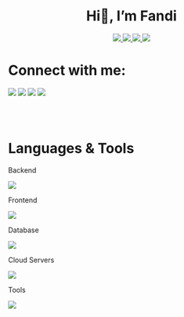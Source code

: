 <h1 align="center">Hi👋, I’m Fandi</h1>

<div align="center">
  <a href="https://www.linkedin/in/tassiaaccioly">
    <img src="https://img.shields.io/badge/linkedIn-0A66C2?style=for-the-badge&logo=linkedin" />
  </a>
  <a href="https://www.linkedin/in/tassiaaccioly">  
    <img src="https://img.shields.io/badge/twitter-1D9BF0?style=for-the-badge&logo=twitter&logoColor=fff" />
  </a>
  <a href="https://www.instagram.com/fndiahmad_/">
    <img src="https://img.shields.io/badge/gmail-EA4335?style=for-the-badge&logo=gmail&logoColor=fff" />
  </a>
    <img src="https://komarev.com/ghpvc/?username=fndiahmd&style=for-the-badge" />
</div>






<!--
**fndiahmd/fndiahmd** is a ✨ _special_ ✨ repository because its `README.md` (this file) appears on your GitHub profile.

Here are some ideas to get you started:

- 🔭 I’m currently working on ...
- 🌱 I’m currently learning ...
- 👯 I’m looking to collaborate on ...
- 🤔 I’m looking for help with ...
- 💬 Ask me about ...
- 📫 How to reach me: ...
- 😄 Pronouns: ...
- ⚡ Fun fact: ...
-->
<!--<script src="https://cdn.jsdelivr.net/npm/simple-icons@11.13.0/index.min.js"></script>


<p>This is <a href="http://example.com/" title="Title">
an example</a> inline link.</p>

<p><a href="http://example.net/">This link</a> has no
title attribute.</p>
-->





# Connect with me:

[<img src="https://skillicons.dev/icons?i=linkedin" />][linkedin]
[<img src="https://skillicons.dev/icons?i=twitter" />][twitter]
[<img src="https://skillicons.dev/icons?i=instagram" />][instagram]
<img src="https://skillicons.dev/icons?i=discord" />

[linkedin]: https://www.linkedin/in/tassiaaccioly
[twitter]: https://www.linkedin/in/tassiaaccioly
[instagram]: https://www.instagram.com/fndiahmad_/

<br><br>


# Languages & Tools
Backend

<img src="https://skillicons.dev/icons?i=php,laravel,python,nodejs" />

Frontend

<img src="https://skillicons.dev/icons?i=js,dart,flutter,typescript,bootstrap,css,html,jquery,react" />

Database

<img src="https://skillicons.dev/icons?i=mysql,postgres" />

Cloud Servers

<img src="https://skillicons.dev/icons?i=googlecloud,firebase" />

Tools

<img src="https://skillicons.dev/icons?i=vscode,sublime,postman,git,github,gitlab,androidstudio" />



